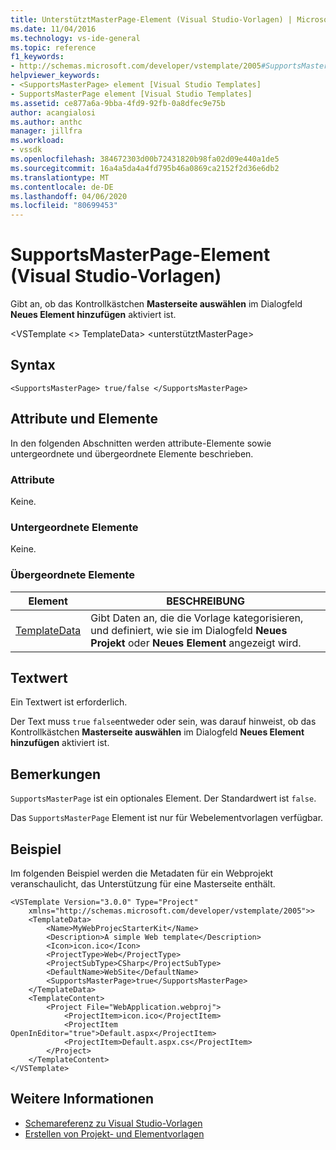 ```yaml
---
title: UnterstütztMasterPage-Element (Visual Studio-Vorlagen) | Microsoft Docs
ms.date: 11/04/2016
ms.technology: vs-ide-general
ms.topic: reference
f1_keywords:
- http://schemas.microsoft.com/developer/vstemplate/2005#SupportsMasterPage
helpviewer_keywords:
- <SupportsMasterPage> element [Visual Studio Templates]
- SupportsMasterPage element [Visual Studio Templates]
ms.assetid: ce877a6a-9bba-4fd9-92fb-0a8dfec9e75b
author: acangialosi
ms.author: anthc
manager: jillfra
ms.workload:
- vssdk
ms.openlocfilehash: 384672303d00b72431820b98fa02d09e440a1de5
ms.sourcegitcommit: 16a4a5da4a4fd795b46a0869ca2152f2d36e6db2
ms.translationtype: MT
ms.contentlocale: de-DE
ms.lasthandoff: 04/06/2020
ms.locfileid: "80699453"
---
```

# <a name="supportsmasterpage-element-visual-studio-templates"></a>SupportsMasterPage-Element (Visual Studio-Vorlagen)
Gibt an, ob das Kontrollkästchen **Masterseite auswählen** im Dialogfeld **Neues Element hinzufügen** aktiviert ist.

 \<VSTemplate \<> TemplateData> \<unterstütztMasterPage>

## <a name="syntax"></a>Syntax

```
<SupportsMasterPage> true/false </SupportsMasterPage>
```

## <a name="attributes-and-elements"></a>Attribute und Elemente
 In den folgenden Abschnitten werden attribute-Elemente sowie untergeordnete und übergeordnete Elemente beschrieben.

### <a name="attributes"></a>Attribute
 Keine.

### <a name="child-elements"></a>Untergeordnete Elemente
 Keine.

### <a name="parent-elements"></a>Übergeordnete Elemente

|Element|BESCHREIBUNG|
|-------------|-----------------|
|[TemplateData](../extensibility/templatedata-element-visual-studio-templates.md)|Gibt Daten an, die die Vorlage kategorisieren, und definiert, wie sie im Dialogfeld **Neues Projekt** oder **Neues Element** angezeigt wird.|

## <a name="text-value"></a>Textwert
 Ein Textwert ist erforderlich.

 Der Text muss `true` `false`entweder oder sein, was darauf hinweist, ob das Kontrollkästchen **Masterseite auswählen** im Dialogfeld **Neues Element hinzufügen** aktiviert ist.

## <a name="remarks"></a>Bemerkungen
 `SupportsMasterPage` ist ein optionales Element. Der Standardwert ist `false`.

 Das `SupportsMasterPage` Element ist nur für Webelementvorlagen verfügbar.

## <a name="example"></a>Beispiel
 Im folgenden Beispiel werden die Metadaten für ein Webprojekt veranschaulicht, das Unterstützung für eine Masterseite enthält.

```
<VSTemplate Version="3.0.0" Type="Project"
    xmlns="http://schemas.microsoft.com/developer/vstemplate/2005">>
    <TemplateData>
        <Name>MyWebProjecStarterKit</Name>
        <Description>A simple Web template</Description>
        <Icon>icon.ico</Icon>
        <ProjectType>Web</ProjectType>
        <ProjectSubType>CSharp</ProjectSubType>
        <DefaultName>WebSite</DefaultName>
        <SupportsMasterPage>true</SupportsMasterPage>
    </TemplateData>
    <TemplateContent>
        <Project File="WebApplication.webproj">
            <ProjectItem>icon.ico</ProjectItem>
            <ProjectItem OpenInEditor="true">Default.aspx</ProjectItem>
            <ProjectItem>Default.aspx.cs</ProjectItem>
        </Project>
    </TemplateContent>
</VSTemplate>
```

## <a name="see-also"></a>Weitere Informationen
- [Schemareferenz zu Visual Studio-Vorlagen](../extensibility/visual-studio-template-schema-reference.md)
- [Erstellen von Projekt- und Elementvorlagen](../ide/creating-project-and-item-templates.md)

